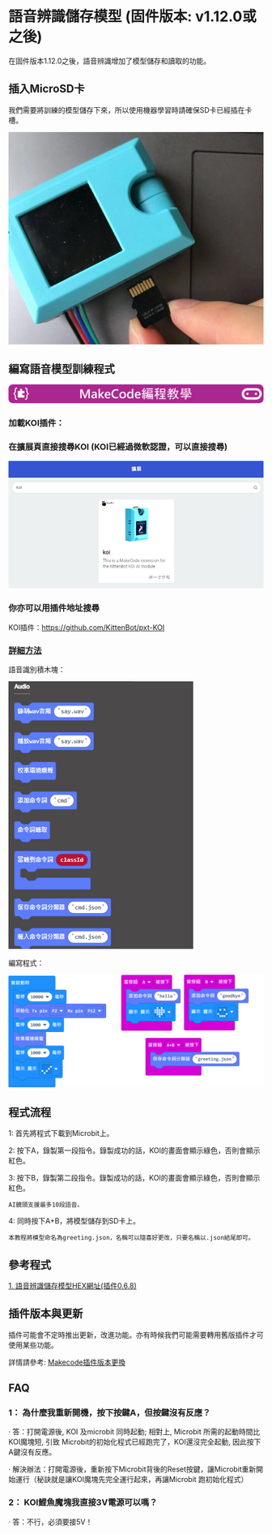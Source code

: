 # **語音辨識儲存模型 (固件版本: v1.12.0或之後)**

在固件版本1.12.0之後，語音辨識增加了模型儲存和讀取的功能。

## 插入MicroSD卡

我們需要將訓練的模型儲存下來，所以使用機器學習時請確保SD卡已經插在卡槽。      

![](KOI04/02.png)

## 編寫語音模型訓練程式

![](../../functional_module/PWmodules/images/mcbanner.png)

### 加載KOI插件：

### 在擴展頁直接搜尋KOI (KOI已經過微軟認證，可以直接搜尋)

![](./images/koi_search.png)

### 你亦可以用插件地址搜尋

KOI插件：https://github.com/KittenBot/pxt-KOI

### [詳細方法](../../Makecode/powerBrickMC)

語音識別積木塊：

![](KOI13/0.6.4.png)

編寫程式：

![](KOI13/code3.png)

## 程式流程

1: 首先將程式下載到Microbit上。

2: 按下A，錄製第一段指令。錄製成功的話，KOI的畫面會顯示綠色，否則會顯示紅色。

3: 按下B，錄製第二段指令。錄製成功的話，KOI的畫面會顯示綠色，否則會顯示紅色。

    AI鏡頭支援最多10段語音。

4: 同時按下A+B，將模型儲存到SD卡上。

    本教程將模型命名為greeting.json，名稱可以隨喜好更改，只要名稱以.json結尾即可。

## 參考程式

[1. 語音辨識儲存模型HEX網址(插件0.6.8)](https://makecode.microbit.org/_4Rt8VJ33HY88)

## 插件版本與更新

插件可能會不定時推出更新，改進功能。亦有時候我們可能需要轉用舊版插件才可使用某些功能。

詳情請參考: [Makecode插件版本更換](../../Makecode/makecode_extensionUpdate)

## FAQ

### 1： 為什麼我重新開機，按下按鍵A，但按鍵沒有反應？

·    答：打開電源後, KOI 及microbit 同時起動; 相對上, Microbit 所需的起動時間比KOI魔塊短, 引致 Microbit的初始化程式已經跑完了，KOI還沒完全起動, 因此按下A鍵沒有反應。

·    解決辦法：打開電源後，重新按下Microbit背後的Reset按鍵，讓Microbit重新開始運行（秘訣就是讓KOI魔塊先完全運行起來，再讓Microbit 跑初始化程式）

### 2： KOI鯉魚魔塊我直接3V電源可以嗎？

·    答：不行，必須要接5V！



